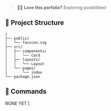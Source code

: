 > 🧑‍🚀 **Love this porfolio?** Exploring posibilities!

## 🚀 Project Structure

```
/
├── public/
│   └── favicon.svg
├── src/
│   ├── components/
│   │   └── Card
│   ├── layouts/
│   │   └── Layout
│   └── pages/
│       └── index
└── package.json
```

## 🧞 Commands

NONE YET |
